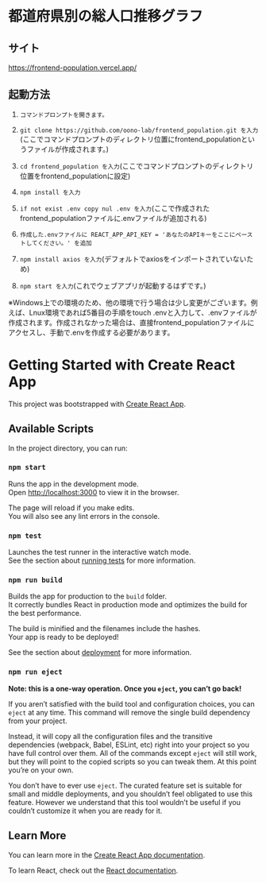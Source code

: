 # 都道府県別の総人口推移グラフ
## サイト
https://frontend-population.vercel.app/
## 起動方法
1. `コマンドプロンプトを開きます。`

2. `git clone https://github.com/oono-lab/frontend_population.git を入力`(ここでコマンドプロンプトのディレクトリ位置にfrontend_populationというファイルが作成されます。)

3. `cd frontend_population を入力`(ここでコマンドプロンプトのディレクトリ位置をfrontend_populationに設定)

4. `npm install を入力`

5. `if not exist .env copy nul .env を入力`(ここで作成されたfrontend_populationファイルに.envファイルが追加される)

6. `作成した.envファイルに REACT_APP_API_KEY = 'あなたのAPIキーをここにペーストしてください。' を追加`

7. `npm install axios を入力`(デフォルトでaxiosをインポートされていないため)

8. `npm start を入力`(これでウェブアプリが起動するはずです。)

※Windows上での環境のため、他の環境で行う場合は少し変更がございます。例えば、Lnux環境であれば5番目の手順をtouch .envと入力して、.envファイルが作成されます。作成されなかった場合は、直接frontend_populationファイルにアクセスし、手動で.envを作成する必要があります。


# Getting Started with Create React App

This project was bootstrapped with [Create React App](https://github.com/facebook/create-react-app).

## Available Scripts

In the project directory, you can run:

### `npm start`

Runs the app in the development mode.\
Open [http://localhost:3000](http://localhost:3000) to view it in the browser.

The page will reload if you make edits.\
You will also see any lint errors in the console.

### `npm test`

Launches the test runner in the interactive watch mode.\
See the section about [running tests](https://facebook.github.io/create-react-app/docs/running-tests) for more information.

### `npm run build`

Builds the app for production to the `build` folder.\
It correctly bundles React in production mode and optimizes the build for the best performance.

The build is minified and the filenames include the hashes.\
Your app is ready to be deployed!

See the section about [deployment](https://facebook.github.io/create-react-app/docs/deployment) for more information.

### `npm run eject`

**Note: this is a one-way operation. Once you `eject`, you can’t go back!**

If you aren’t satisfied with the build tool and configuration choices, you can `eject` at any time. This command will remove the single build dependency from your project.

Instead, it will copy all the configuration files and the transitive dependencies (webpack, Babel, ESLint, etc) right into your project so you have full control over them. All of the commands except `eject` will still work, but they will point to the copied scripts so you can tweak them. At this point you’re on your own.

You don’t have to ever use `eject`. The curated feature set is suitable for small and middle deployments, and you shouldn’t feel obligated to use this feature. However we understand that this tool wouldn’t be useful if you couldn’t customize it when you are ready for it.

## Learn More

You can learn more in the [Create React App documentation](https://facebook.github.io/create-react-app/docs/getting-started).

To learn React, check out the [React documentation](https://reactjs.org/).
